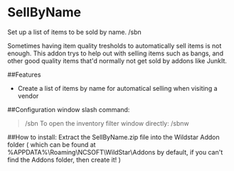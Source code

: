 SellByName
======

Set up a list of items to be sold by name. /sbn

Sometimes having item quality tresholds to automatically sell items is not enough. This addon trys to help out with selling items such as bangs, and other good quality items that'd normally not get sold by addons like JunkIt.

##Features
* Create a list of items by name for automatical selling when visiting a vendor

##Configuration window slash command:
> /sbn
To open the inventory filter window directly:
> /sbnw

##How to install:
Extract the SellByName.zip file into the Wildstar Addon folder ( which can be found at %APPDATA%\Roaming\NCSOFT\WildStar\Addons by default, if you can't find the Addons folder, then create it! )
